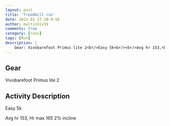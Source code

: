 ```yaml
---
layout: post
title: 'Treadmill run'
date: 2022-01-27 20:9:56
author: multishiv19
comments: true
category: [runs]
tags: [Run]
description: |
    Gear: Vivobarefoot Primus lite 2<br/>Easy 5k<br/><br/>Avg hr 153,<br/>Hr max 165<br/>2% incline
---
```


## Gear
Vivobarefoot Primus lite 2

## Activity Description
Easy 5k

Avg hr 153,
Hr max 165
2% incline


<div width='100%' class='strava-embed-placeholder' data-embed-type='activity' data-embed-id='6588165420'></div>
<script src='https://strava-embeds.com/embed.js'></script>
